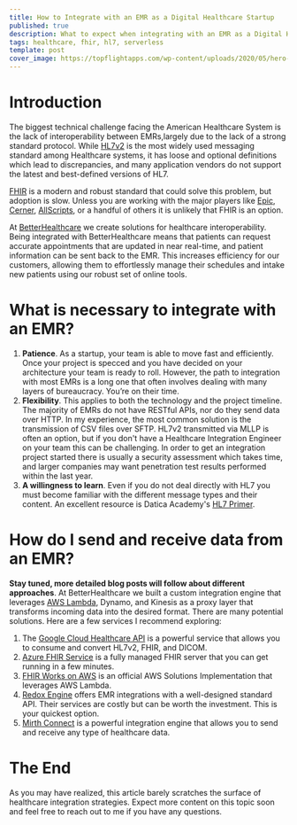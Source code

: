 ```yaml
---
title: How to Integrate with an EMR as a Digital Healthcare Startup
published: true
description: What to expect when integrating with an EMR as a Digital Healthcare Startup. 
tags: healthcare, fhir, hl7, serverless
template: post
cover_image: https://topflightapps.com/wp-content/uploads/2020/05/hero-image-Epic-USCDI-on-FHIR-EHR-integration.jpg
---
```


# Introduction

The biggest technical challenge facing the American Healthcare System is the lack of interoperability between EMRs,largely due to the lack of a strong standard protocol. While [HL7v2](https://www.hl7.org/implement/standards/product_brief.cfm?product_id=185) is the most widely used messaging standard among Healthcare systems, it has loose and optional definitions which lead to discrepancies, and many application vendors do not support the latest and best-defined versions of HL7.    

[FHIR](https://fhir.org/) is a modern and robust standard that could solve this problem, but adoption is slow. Unless you are working with the major players like [Epic](https://fhir.epic.com/), [Cerner](https://fhir.cerner.com/), [AllScripts](https://developer.allscripts.com/content/fhir/), or a handful of others it is unlikely that FHIR is an option.

At [BetterHealthcare](https://www.betterhealthcare.co) we create solutions for healthcare interoperability. Being integrated with BetterHealthcare means that patients can request accurate appointments that are updated in near real-time, and patient information can be sent back to the EMR. This increases efficiency for our customers, allowing them to effortlessly manage their schedules and intake new patients using our robust set of online tools.


# What is necessary to integrate with an EMR?


1. **Patience**. As a startup, your team is able to move fast and efficiently. Once your project is specced and you have decided on your architecture your team is ready to roll. However, the path to integration with most EMRs is a long one that often involves dealing with many layers of bureaucracy. You’re on their time. 
2. **Flexibility**. This applies to both the technology and the project timeline. The majority of EMRs do not have RESTful APIs, nor do they send data over HTTP. In my experience, the most common solution is the transmission of CSV files over SFTP. HL7v2 transmitted via MLLP is often an option, but if you don't have a Healthcare Integration Engineer on your team this can be challenging. In order to get an integration project started there is usually a security assessment which takes time, and larger companies may want penetration test results performed within the last year.
3. **A willingness to learn**. Even if you do not deal directly with HL7 you must become familiar with the different message types and their content. An excellent resource is Datica Academy's [HL7 Primer](https://datica-2019.netlify.app/academy/hl7-101-a-primer/).

# How do I send and receive data from an EMR?

**Stay tuned, more detailed blog posts will follow about different approaches**. At BetterHealthcare we built a custom integration engine that leverages [AWS Lambda](https://aws.amazon.com/lambda/), Dynamo, and Kinesis as a proxy layer that transforms incoming data into the desired format. There are many potential solutions. Here are a few services I recommend exploring:

1. The [Google Cloud Healthcare API](https://cloud.google.com/healthcare-api/) is a powerful service that allows you to consume and convert HL7v2, FHIR, and DICOM.
2. [Azure FHIR Service](https://docs.microsoft.com/en-us/azure/healthcare-apis/fhir/) is a fully managed FHIR server that you can get running in a few minutes.
3. [FHIR Works on AWS](https://aws.amazon.com/solutions/implementations/fhir-works-on-aws/) is an official AWS Solutions Implementation that leverages AWS Lambda.
4. [Redox Engine](https://www.redoxengine.com/product/) offers EMR integrations with a well-designed standard API. Their services are costly but can be worth the investment. This is your quickest option.
5. [Mirth Connect](https://www.nextgen.com/products-and-services/integration-engine) is a powerful integration engine that allows you to send and receive any type of healthcare data.

# The End

As you may have realized, this article barely scratches the surface of healthcare integration strategies. Expect more content on this topic soon and feel free to reach out to me if you have any questions.


